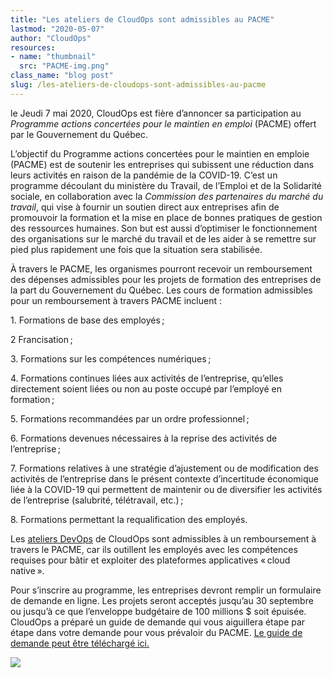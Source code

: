 ```yaml
---
title: "Les ateliers de CloudOps sont admissibles au PACME"
lastmod: "2020-05-07"
author: "CloudOps"
resources:
- name: "thumbnail"
  src: "PACME-img.png"
class_name: "blog post"
slug: /les-ateliers-de-cloudops-sont-admissibles-au-pacme
---
```


<p>le Jeudi 7&nbsp;mai 2020, CloudOps est fière d’annoncer sa participation au <em>Programme actions concertées pour le maintien en emploi </em>(PACME) offert par le Gouvernement du Québec.</p><p>L’objectif du Programme actions concertées pour le maintien en emploie (PACME) est de soutenir les entreprises qui subissent une réduction dans leurs activités en raison de la pandémie de la COVID-19. C’est un programme découlant du ministère du Travail, de l’Emploi et de la Solidarité sociale, en collaboration avec la <em>Commission des partenaires du marché du travail</em>, qui vise à fournir un soutien direct aux entreprises afin de promouvoir la formation et la mise en place de bonnes pratiques de gestion des ressources humaines. Son but est aussi d’optimiser le fonctionnement des organisations sur le marché du travail et de les aider à se remettre sur pied plus rapidement une fois que la situation sera stabilisée.&nbsp;</p><p>À travers le PACME, les organismes pourront recevoir un remboursement des dépenses admissibles pour les projets de formation des entreprises de la part du Gouvernement du Québec. Les cours de formation admissibles pour un remboursement à travers PACME incluent&nbsp;:</p><p>1. Formations de base des employés ;</p><p>2 Francisation ;</p><p>3. Formations sur les compétences numériques ;</p><p>4. Formations continues liées aux activités de l’entreprise, qu’elles directement soient liées ou non au poste occupé par l’employé en formation ;</p><p>5. Formations recommandées par un ordre professionnel ;</p><p>6. Formations devenues nécessaires à la reprise des activités de l’entreprise ;</p><p>7. Formations relatives à une stratégie d’ajustement ou de modification des activités de l’entreprise dans le présent contexte d’incertitude économique liée à la COVID-19 qui permettent de maintenir ou de diversifier les activités de l’entreprise (salubrité, télétravail, etc.) ;</p><p>8. Formations permettant la requalification des employés.</p><p>Les <a href="https://www.cloudops.com/fr/ateliers/">ateliers DevOps</a> de CloudOps sont admissibles à un remboursement à travers le PACME, car ils outillent les employés avec les compétences requises pour bâtir et exploiter des plateformes applicatives « cloud native ».&nbsp;</p><p>Pour s’inscrire au programme, les entreprises devront remplir un formulaire de demande en ligne. Les projets seront acceptés jusqu’au 30&nbsp;septembre ou jusqu’à ce que l’enveloppe budgétaire de 100 millions&nbsp;$ soit épuisée. CloudOps a préparé un guide de demande qui vous aiguillera étape par étape dans votre demande pour vous prévaloir du PACME. <a href="https://info.cloudops.com/pacme">Le guide de demande peut être téléchargé ici.</a></p>

<div class="row">
    <div class="col-xl-8 offset-xl-2 col-lg-10 offset-lg-1 col-md-10 offset-md-1 col-sm-12 col-xs-12 cta-image">
      <img src="/images/blog/cta/pacme-fr.png">
    </div>
</div>